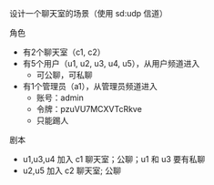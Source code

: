 设计一个聊天室的场景（使用 sd:udp 信道）

角色

* 有2个聊天室（c1, c2）
* 有5个用户（u1, u2, u3, u4, u5），从用户频道进入
  * 可公聊，可私聊
* 有1个管理员（a1），从管理员频道进入
  * 账号：admin
  * 令牌：pzuVU7MCXVTcRkve
  * 只能踢人

剧本

* u1,u3,u4 加入 c1 聊天室；公聊；u1 和 u3 要有私聊
* u2,u5 加入 c2 聊天室; 公聊